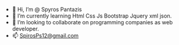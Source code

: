 - 👋 Hi, I’m @ Spyros Pantazis 
- 🌱 I’m currently learning Html Css Js Bootstrap Jquery xml json.
- 💞️ I’m looking to collaborate on  programming companies as web developer.
- 📫 SpirosPs12@gmail.com

<!---
Spiros14/Spiros14 is a ✨ special ✨ repository because its `README.md` (this file) appears on your GitHub profile.
You can click the Preview link to take a look at your changes.
--->
